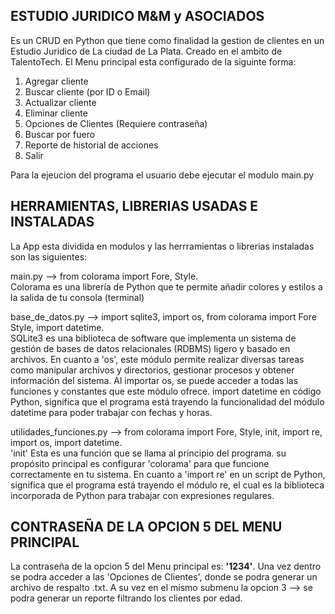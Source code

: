 ## ESTUDIO JURIDICO M&M y ASOCIADOS

Es un CRUD en Python que tiene como finalidad la gestion de clientes en un Estudio Juridico de La ciudad de La Plata. Creado en el ambito de TalentoTech. El Menu principal esta configurado de la siguinte forma:

1. Agregar cliente
2. Buscar cliente (por ID o Email)
3. Actualizar cliente
4. Eliminar cliente
5. Opciones de Clientes (Requiere contraseña)
6. Buscar por fuero
7. Reporte de historial de acciones
8. Salir

Para la ejeucion del programa el usuario debe ejecutar el modulo main.py

## HERRAMIENTAS, LIBRERIAS USADAS E INSTALADAS

La App esta dividida en modulos y las herrramientas o librerias instaladas son las siguientes:

main.py --> from colorama import Fore, Style.<br>
Colorama es una librería de Python que te permite añadir colores y estilos a la salida de tu consola (terminal)

base_de_datos.py --> import sqlite3, import os, from colorama import Fore Style, import datetime.<br>
SQLite3 es una biblioteca de software que implementa un sistema de gestión de bases de datos relacionales (RDBMS) ligero y basado en archivos. En cuanto a 'os', este módulo permite realizar diversas tareas como manipular archivos y directorios, gestionar procesos y obtener información del sistema. Al importar os, se puede acceder a todas las funciones y constantes que este módulo ofrece. import datetime en código Python, significa que el programa está trayendo la funcionalidad del módulo datetime para poder trabajar con fechas y horas.<br>

utilidades_funciones.py --> from colorama import Fore, Style, init, import re, import os, import datetime.<br>
'init' Esta es una función que se llama al principio del programa. su propósito principal es configurar 'colorama' para que funcione correctamente en tu sistema. En cuanto a 'import re' en un script de Python, significa que el programa está trayendo el módulo re, el cual es la biblioteca incorporada de Python para trabajar con expresiones regulares.


## CONTRASEÑA DE LA OPCION 5 DEL MENU PRINCIPAL

La contraseña de la opcion 5 del Menu principal es: **'1234'**. Una vez dentro se podra acceder a las 'Opciones de Clientes', donde se podra generar un archivo de respalto .txt. A su vez en el mismo submenu la opcion 3 --> se podra generar un reporte filtrando los clientes por edad. 
